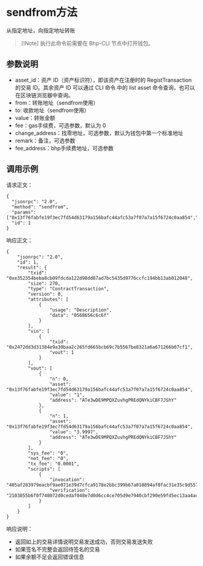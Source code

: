 # sendfrom方法

从指定地址，向指定地址转账

>  [!Note] 执行此命令前需要在 Bhp-CLI 节点中打开钱包。

## 参数说明

- asset_id：资产 ID（资产标识符），即该资产在注册时的 RegistTransaction 的交易 ID。其余资产 ID 可以通过 CLI 命令 中的 list asset 命令查询，也可以在区块链浏览器中查询。
- from：转账地址（sendfrom使用）
- to: 收款地址（sendfrom使用）
- value：转账金额
- fee：gas手续费，可选参数，默认为 0
- change_address：找零地址，可选参数，默认为钱包中第一个标准地址
- remark：备注，可选参数
- fee_address：bhp手续费地址，可选参数

## 调用示例

请求正文：

```
{
  "jsonrpc": "2.0",
  "method": "sendfrom",
  "params": ["0x13f76fabfe19f3ec7fd54d63179a156bafc44afc53a7f07a7a15f6724c0aa854","ATe3wDE9MPQXZuvhgPREdQNYkiCBF7JShY","ATe3wDE9MPQXZuvhgPREdQNYkiCBF7JShY",1,0,"ATe3wDE9MPQXZuvhgPREdQNYkiCBF7JShY","hello","ATe3wDE9MPQXZuvhgPREdQNYkiCBF7JShY"],
  "id": 1
}
```

响应正文：

```
{
    "jsonrpc": "2.0",
    "id": 1,
    "result": {
        "txid": "0xe352354beba8cb09fdcda122d98dd87ad7bc5435d9776ccfc194bb13ab012048",
        "size": 270,
        "type": "ContractTransaction",
        "version": 0,
        "attributes": [
            {
                "usage": "Description",
                "data": "0568656c6c6f"
            }
        ],
        "vin": [
            {
                "txid": "0x2472dd3d31384e9a30baa2c265fd665bcb69c7b5567be8321a6a671266b07cf1",
                "vout": 1
            }
        ],
        "vout": [
            {
                "n": 0,
                "asset": "0x13f76fabfe19f3ec7fd54d63179a156bafc44afc53a7f07a7a15f6724c0aa854",
                "value": "1",
                "address": "ATe3wDE9MPQXZuvhgPREdQNYkiCBF7JShY"
            },
            {
                "n": 1,
                "asset": "0x13f76fabfe19f3ec7fd54d63179a156bafc44afc53a7f07a7a15f6724c0aa854",
                "value": "3.9997",
                "address": "ATe3wDE9MPQXZuvhgPREdQNYkiCBF7JShY"
            }
        ],
        "sys_fee": "0",
        "net_fee": "0",
        "tx_fee": "0.0001",
        "scripts": [
            {
                "invocation": "405af283979eacbf9ae071e39d7cfca9178e2bbc399b67a010894af0fac31e35c9d55736ba48840cc2133f4ec008b05538a08c9db715ab6d68f1d329ce4ed33606",
                "verification": "2103855b6f0f748072d0cedaf048e7d0d6cc4ce705d9e7940cbf290e59fd5ec13aa4ac"
            }
        ]
    }
}
```

响应说明：

- 返回如上的交易详情说明交易发送成功，否则交易发送失败
- 如果签名不完整会返回待签名的交易
- 如果余额不足会返回错误信息